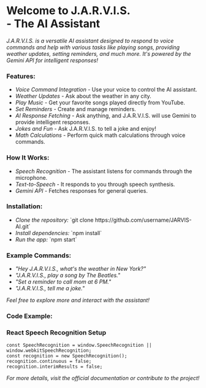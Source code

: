 <!DOCTYPE html>
<html lang="en">
<head>
  <meta charset="UTF-8">
  <meta name="viewport" content="width=device-width, initial-scale=1.0">
  <title>J.A.R.V.I.S. - AI Assistant</title>
</head>
<body>
  <h1>Welcome to J.A.R.V.I.S.<br><span class="AI">- The AI Assistant</span></h1>
  
  <p><i>J.A.R.V.I.S. is a versatile AI assistant designed to respond to voice commands and help with various tasks like playing songs, providing weather updates, setting reminders, and much more. It's powered by the Gemini API for intelligent responses!</i></p>

  <h3>Features:</h3>
  <ul>
    <li><i>Voice Command Integration</i> - Use your voice to control the AI assistant.</li>
    <li><i>Weather Updates</i> - Ask about the weather in any city.</li>
    <li><i>Play Music</i> - Get your favorite songs played directly from YouTube.</li>
    <li><i>Set Reminders</i> - Create and manage reminders.</li>
    <li><i>AI Response Fetching</i> - Ask anything, and J.A.R.V.I.S. will use Gemini to provide intelligent responses.</li>
    <li><i>Jokes and Fun</i> - Ask J.A.R.V.I.S. to tell a joke and enjoy!</li>
    <li><i>Math Calculations</i> - Perform quick math calculations through voice commands.</li>
  </ul>

  <h3>How It Works:</h3>
  <ul>
    <li><i>Speech Recognition</i> - The assistant listens for commands through the microphone.</li>
    <li><i>Text-to-Speech</i> - It responds to you through speech synthesis.</li>
    <li><i>Gemini API</i> - Fetches responses for general queries.</li>
  </ul>

  <h3>Installation:</h3>
  <ul>
    <li><i>Clone the repository:</i> `git clone https://github.com/username/JARVIS-AI.git`</li>
    <li><i>Install dependencies:</i> `npm install`</li>
    <li><i>Run the app:</i> `npm start`</li>
  </ul>

  <h3>Example Commands:</h3>
  <ul>
    <li><i>"Hey J.A.R.V.I.S., what's the weather in New York?"</i></li>
    <li><i>"J.A.R.V.I.S., play a song by The Beatles."</i></li>
    <li><i>"Set a reminder to call mom at 6 PM."</i></li>
    <li><i>"J.A.R.V.I.S., tell me a joke."</i></li>
  </ul>

  <p><i>Feel free to explore more and interact with the assistant!</i></p>

  <h3>Code Example:</h3>
  <div class="code-block">
    <h3>React Speech Recognition Setup</h3>
    <pre><code>const SpeechRecognition = window.SpeechRecognition || window.webkitSpeechRecognition;
const recognition = new SpeechRecognition();
recognition.continuous = false;
recognition.interimResults = false;</code></pre>
  </div>

  <p><i>For more details, visit the official documentation or contribute to the project!</i></p>
</body>
</html>
